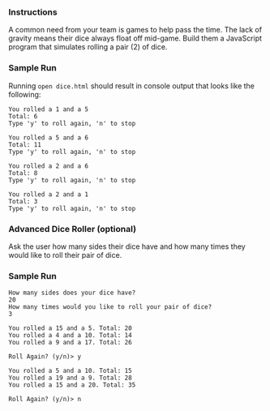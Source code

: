 ### Instructions

A common need from your team is games to help pass the time. The lack of gravity means their dice always float off mid-game. Build them a JavaScript program that simulates rolling a pair (2) of dice.


### Sample Run

Running `open dice.html` should result in console output that looks like the following:

```no-highlight
You rolled a 1 and a 5
Total: 6
Type 'y' to roll again, 'n' to stop

You rolled a 5 and a 6
Total: 11
Type 'y' to roll again, 'n' to stop

You rolled a 2 and a 6
Total: 8
Type 'y' to roll again, 'n' to stop

You rolled a 2 and a 1
Total: 3
Type 'y' to roll again, 'n' to stop
```


### Advanced Dice Roller (optional)

Ask the user how many sides their dice have and how many times they would like
to roll their pair of dice.


### Sample Run

```no-highlight
How many sides does your dice have?
20
How many times would you like to roll your pair of dice?
3

You rolled a 15 and a 5. Total: 20
You rolled a 4 and a 10. Total: 14
You rolled a 9 and a 17. Total: 26

Roll Again? (y/n)> y

You rolled a 5 and a 10. Total: 15
You rolled a 19 and a 9. Total: 28
You rolled a 15 and a 20. Total: 35

Roll Again? (y/n)> n
```

